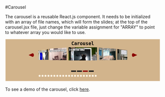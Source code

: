 #Carousel

The carousel is a reusable React.js component.  It needs to be initialized with an array of file names, which will form the slides; at the top of the carousel.jsx file, just change the variable assignment for "ARRAY" to point to whatever array you would like to use.

<img src="./screenshot2.png"></img>

To see a demo of the carousel, click <a href="https://adrianaalter.github.io/Carousel/">here</a>.
